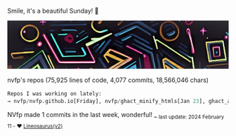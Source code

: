 Smile, it's a beautiful Sunday! 🌺

![banner](./assets/banner.jpg)

nvfp's repos (75,925 lines of code, 4,077 commits, 18,566,046 chars)

```python
Repos I was working on lately:
→ nvfp/nvfp.github.io[Friday], nvfp/ghact_minify_htmls[Jan 23], ghact_auto_permalink[Jan 22]
```

NVfp made 1 commits in the last week, wonderful!<sub> ~ last update: 2024 February 11 - ❤️ [Lineosaurus(v2)](https://github.com/Lineosaurus/Lineosaurus)</sub>